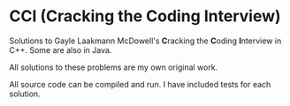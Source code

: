 # CCI (Cracking the Coding Interview)
Solutions to Gayle Laakmann McDowell's **C**racking the **C**oding **I**nterview in C++. Some are also in Java.

All solutions to these problems are my own original work.

All source code can be compiled and run. I have included tests for each solution.
